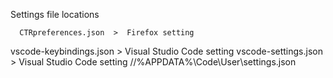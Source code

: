 Settings file locations

      CTRpreferences.json  >  Firefox setting
  vscode-keybindings.json  >  Visual Studio Code setting
     vscode-settings.json  >  Visual Studio Code setting
     //%APPDATA%\Code\User\settings.json
